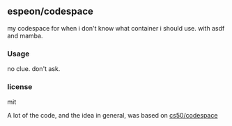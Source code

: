 ## espeon/codespace
my codespace for when i don't know what container i should use. with asdf and mamba.

### Usage
no clue. don't ask.

### license
mit

A lot of the code, and the idea in general, was based on [cs50/codespace](https://github.com/cs50/codespace)
